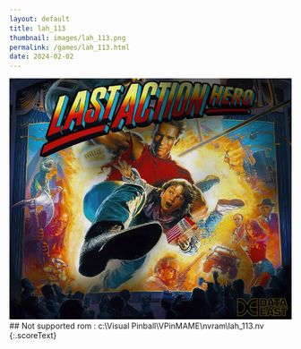 ```yaml
---
layout: default
title: lah_113
thumbnail: images/lah_113.png
permalink: /games/lah_113.html
date: 2024-02-02
---
```


<img src="../images/lah_113.png" class="gameThumbnail img-fluid mx-auto align-middle">
## Not supported rom : c:\Visual Pinball\VPinMAME\nvram\lah_113.nv
{:.scoreText}


